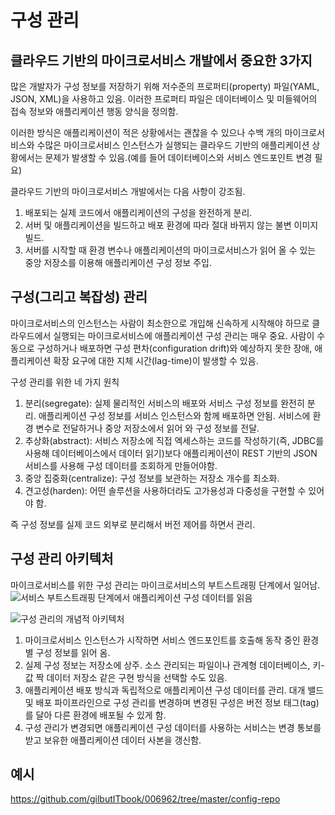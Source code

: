 # 구성 관리

## 클라우드 기반의 마이크로서비스 개발에서 중요한 3가지

많은 개발자가 구성 정보를 저장하기 위해 저수준의 프로퍼티(property) 파일(YAML, JSON, XML)을 사용하고 있음. 이러한 프로퍼티 파일은 데이터베이스 및 미들웨어의 접속 정보와 애플리케이션 행동 양식을 정의함.

이러한 방식은 애플리케이션이 적은 상황에서는 괜찮을 수 있으나 수백 개의 마이크로서비스와 수많은 마이크로서비스 인스턴스가 실행되는 클라우드 기반의 애플리케이션 상황에서는 문제가 발생할 수 있음.(예를 들어 데이터베이스와 서비스 엔드포인트 변경 필요)

클라우드 기반의 마이크로서비스 개발에서는 다음 사항이 강조됨.

1. 배포되는 실제 코드에서 애플리케이션의 구성을 완전하게 분리.
2. 서버 및 애플리케이션을 빌드하고 배포 환경에 따라 절대 바뀌지 않는 불변 이미지 빌드.
3. 서버를 시작할 때 환경 변수나 애플리케이션의 마이크로서비스가 읽어 올 수 있는 중앙 저장소를 이용해 애플리케이션 구성 정보 주입.

## 구성(그리고 복잡성) 관리

마이크로서비스의 인스턴스는 사람이 최소한으로 개입해 신속하게 시작해야 하므로 클라우드에서 실행되는 마이크로서비스에 애플리케이션 구성 관리는 매우 중요. 사람이 수동으로 구성하거나 배포하면 구성 편차(configuration drift)와 예상하지 못한 장애, 애플리케이션 확장 요구에 대한 지체 시간(lag-time)이 발생할 수 있음.

구성 관리를 위한 네 가지 원칙

1. 분리(segregate): 실제 물리적인 서비스의 배포와 서비스 구성 정보를 완전히 분리. 애플리케이션 구성 정보를 서비스 인스턴스와 함께 배포하면 안됨. 서비스에 환경 변수로 전달하거나 중앙 저장소에서 읽어 와 구성 정보를 전달.
2. 추상화(abstract): 서비스 저장소에 직접 엑세스하는 코드를 작성하기(즉, JDBC를 사용해 데이터베이스에서 데이터 읽기)보다 애플리케이션이 REST 기반의 JSON 서비스를 사용해 구성 데이터를 조회하게 만들어야함.
3. 중앙 집중화(centralize): 구성 정보를 보관하는 저장소 개수를 최소화.
4. 견고성(harden): 어떤 솔루션을 사용하더라도 고가용성과 다중성을 구현할 수 있어야 함.

즉 구성 정보를 실제 코드 외부로 분리해서 버전 제어를 하면서 관리.

## 구성 관리 아키텍처

마이크로서비스를 위한 구성 관리는 마이크로서비스의 부트스트래핑 단계에서 일어남.
![서비스 부트스트래핑 단계에서 애플리케이션 구성 데이터를 읽음](https://thebook.io/img/006962/100.jpg)

![구성 관리의 개념적 아키텍처](https://thebook.io/img/006962/101.jpg)

1. 마이크로서비스 인스턴스가 시작하면 서비스 엔드포인트를 호출해 동작 중인 환경별 구성 정보를 읽어 옴.
2. 실제 구성 정보는 저장소에 상주. 소스 관리되는 파일이나 관계형 데이터베이스, 키-값 짝 데이터 저장소 같은 구현 방식을 선택할 수도 있음.
3. 애플리케이션 배포 방식과 독립적으로 애플리케이션 구성 데이터를 관리. 대개 밸드 및 배포 파이프라인으로 구성 관리를 변경하며 변경된 구성은 버전 정보 태그(tag)를 달아 다른 환경에 배포될 수 있게 함.
4. 구성 관리가 변경되면 애플리케이션 구성 데이터를 사용하는 서비스는 변경 통보를 받고 보유한 애플리케이션 데이터 사본을 갱신함.

## 예시

https://github.com/gilbutITbook/006962/tree/master/config-repo
